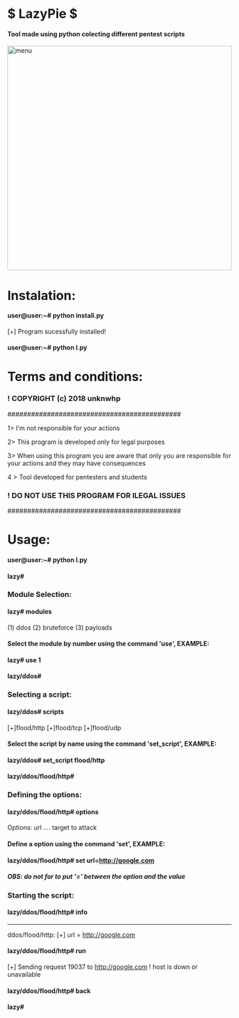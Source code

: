 # $ LazyPie $
#### Tool made using python colecting different pentest scripts
<img width="504" alt="menu" src="https://user-images.githubusercontent.com/36249329/37731993-73aeb29c-2d22-11e8-9fcd-5a0644e968dc.png">

# Instalation:

#### user@user:~# python install.py
 [+] Program sucessfully installed!

#### user@user:~# python l.py

# Terms and conditions:

### ! COPYRIGHT (c) 2018 unknwhp

############################################

 1> I'm not responsible for your actions

 2> This program is developed only for legal purposes

 3> When using this program you are aware that only you are responsible for your actions and they may have consequences

 4 > Tool developed for pentesters and students

### ! DO NOT USE THIS PROGRAM FOR ILEGAL ISSUES

############################################

# Usage: 

#### user@user:~# python l.py
#### lazy# 

### Module Selection:
#### lazy# modules
 (1) ddos
 (2) bruteforce
 (3) payloads
 
#### Select the module by number using the command 'use', EXAMPLE:
#### lazy# use 1
#### lazy/ddos# 

### Selecting a script:
#### lazy/ddos# scripts
 [+]flood/http
 [+]flood/tcp
 [+]flood/udp
 
 #### Select the script by name using the command 'set_script', EXAMPLE:
 #### lazy/ddos# set_script flood/http
 #### lazy/ddos/flood/http# 
 
 ### Defining the options:
 #### lazy/ddos/flood/http# options
 Options:
 url .... target to attack
 
 #### Define a option using the command 'set', EXAMPLE:
 #### lazy/ddos/flood/http# set url=http://google.com
 ##### OBS: do not for to put '=' between the option and the value
 
 ### Starting the script:
 #### lazy/ddos/flood/http# info
 --------------------
 ddos/flood/http:
 [+] url = http://google.com
 
 #### lazy/ddos/flood/http# run
 [+] Sending request 19037 to http://google.com
  ! host is down or unavailable
 #### lazy/ddos/flood/http# back
 #### lazy#

